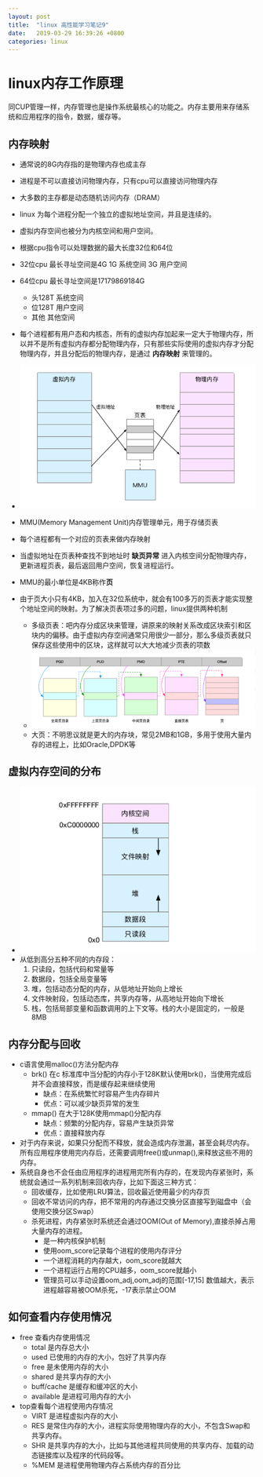 ```yaml
---
layout: post
title:  "linux 高性能学习笔记9"
date:   2019-03-29 16:39:26 +0800
categories: linux
---
```


# linux内存工作原理

同CUP管理一样，内存管理也是操作系统最核心的功能之。内存主要用来存储系统和应用程序的指令，数据，缓存等。

## 内存映射

* 通常说的8G内存指的是物理内存也成主存
* 进程是不可以直接访问物理内存，只有cpu可以直接访问物理内存
* 大多数的主存都是动态随机访问内存（DRAM）
* linux 为每个进程分配一个独立的虚拟地址空间，并且是连续的。
* 虚拟内存空间也被分为内核空间和用户空间。
* 根据cpu指令可以处理数据的最大长度32位和64位
* 32位cpu 最长寻址空间是4G  1G 系统空间 3G 用户空间
* 64位cpu 最长寻址空间是17179869184G 
    *  头128T 系统空间 
    *  位128T 用户空间 
    *  其他 其他空间
* 每个进程都有用户态和内核态，所有的虚拟内存加起来一定大于物理内存，所以并不是所有虚拟内存都分配物理内存，只有那些实际使用的虚拟内存才分配物理内存，并且分配后的物理内存，是通过 **内存映射** 来管理的。
* ![设置1](/images/6.png)

* MMU(Memory Management Unit)内存管理单元，用于存储页表
* 每个进程都有一个对应的页表来做内存映射
* 当虚拟地址在页表种查找不到地址时 **缺页异常** 进入内核空间分配物理内存，更新进程页表，最后返回用户空间，恢复进程运行。
* MMU的最小单位是4KB称作**页**
* 由于页大小只有4KB，加入在32位系统中，就会有100多万的页表才能实现整个地址空间的映射。为了解决页表项过多的问题，linux提供两种机制
    * 多级页表：吧内存分成区块来管理，讲原来的映射关系改成区块索引和区块内的偏移。由于虚拟内存空间通常只用很少一部分，那么多级页表就只保存这些使用中的区块，这样就可以大大地减少页表的项数
    * ![设置1](/images/7.png)
    * 大页：不明思议就是更大的内存块，常见2MB和1GB，多用于使用大量内存的进程上，比如Oracle,DPDK等

## 虚拟内存空间的分布

* ![设置1](/images/8.png)
* 从低到高分五种不同的内存段：
    1. 只读段，包括代码和常量等
    2. 数据段，包括全局变量等
    3. 堆，包括动态分配的内存，从低地址开始向上增长
    4. 文件映射段，包括动态库，共享内存等，从高地址开始向下增长
    5. 栈，包括局部变量和函数调用的上下文等。栈的大小是固定的，一般是8MB
    
## 内存分配与回收

* c语言使用malloc()方法分配内存
    * brk() 在c 标准库中当分配的内存小于128K默认使用brk()，当使用完成后并不会直接释放，而是缓存起来继续使用
        * 缺点：在系统繁忙时容易产生内存碎片
        * 优点：可以减少缺页异常的发生
    * mmap() 在大于128K使用mmap()分配内存
        * 缺点：频繁的分配内存，容易产生缺页异常
        * 优点：直接释放内存
* 对于内存来说，如果只分配而不释放，就会造成内存泄漏，甚至会耗尽内存。所有应用程序使用完内存后，还需要调用free()或unmap(),来释放这些不用的内存。
* 系统自身也不会任由应用程序的进程用完所有内存的，在发现内存紧张时，系统就会通过一系列机制来回收内存，比如下面这三种方式：
    * 回收缓存，比如使用LRU算法，回收最近使用最少的内存页
    * 回收不常访问的内存，把不常用的内存通过交换分区直接写到磁盘中（会使用交换分区Swap）
    * 杀死进程，内存紧张时系统还会通过OOM(Out of Memory),直接杀掉占用大量内存的进程。
        * 是一种内核保护机制
        * 使用oom_score记录每个进程的使用内存评分
        * 一个进程消耗的内存越大，oom_score就越大
        * 一个进程运行占用的CPU越多，oom_score就越小
        * 管理员可以手动设置oom_adj,oom_adj的范围[-17,15] 数值越大，表示进程越容易被OOM杀死，-17表示禁止OOM
        
## 如何查看内存使用情况

* free 查看内存使用情况
    * total 是内存总大小
    * used 已使用的内存的大小，包好了共享内存
    * free 是未使用内存的大小
    * shared 是共享内存的大小
    * buff/cache 是缓存和缓冲区的大小
    * available 是进程可用内存的大小
* top查看每个进程使用内存情况
    * VIRT 是进程虚拟内存的大小
    * RES 是常住内存的大小，进程实际使用物理内存的大小，不包含Swap和共享内存。
    * SHR 是共享内存的大小，比如与其他进程共同使用的共享内存、加载的动态链接库以及程序的代码段等。
    * %MEM 是进程使用物理内存占系统内存的百分比